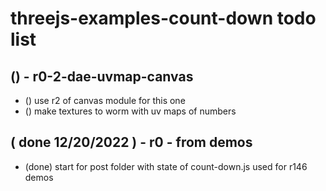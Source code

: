 # threejs-examples-count-down todo list

## () - r0-2-dae-uvmap-canvas
* () use r2 of canvas module for this one
* () make textures to worm with uv maps of numbers

## ( done 12/20/2022 ) - r0 - from demos
* (done) start for post folder with state of count-down.js used for r146 demos
